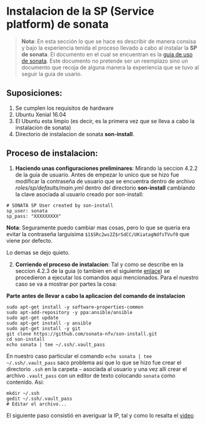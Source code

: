 # Instalacion de la SP (Service platform) de sonata

> **Nota**:
> En esta sección lo que se hace es describir de manera consisa y bajo la experiencia tenida el proceso llevado a cabo al instalar la **SP de sonata**. El documento en el cual se encuentran es la [guia de uso de sonata](http://sonata-nfv.eu/sites/default/files/sonata/public/content-files/pages/SONATA_3.0_TUTORIAL_v0.3.pdf). Este documento no pretende ser un reemplazo sino un documento que recoja de alguna manera la experiencia que se tuvo al seguir la guia de usario.


## Suposiciones:
1. Se cumplen los requisitos de hardware
2. Ubuntu Xenial 16.04
3. El Ubuntu esta limpio (es decir, es la primera vez que se lleva a cabo la instalacion de sonata)
4. Directorio de instalacion de sonata **son-install**. 

## Proceso de instalacion:
1. **Haciendo unas configuraciones preliminares**:
Mirando la seccion 4.2.2 de la guia de usuario. Antes de empezar lo unico que se hizo fue modificar la contraseña de usuario que se encuentra dentro de archivo *roles/sp/defaults/main.yml* dentro del directorio **son-install** cambiando la clave asociada al usuario creado por son-install:

```
# SONATA SP User created by son-install
sp_user: sonata
sp_pass: "XXXXXXXXX"
```

**Nota**: Seguramente puedo cambiar mas cosas, pero lo que se queria era evitar la contraseña larguisima ```$1$SRc2ws2Z$rSdCC/UKiatagNdfsTVuf0``` que viene por defecto.

Lo demas se dejo quieto.

2. **Corriendo el proceso de instalacion**:
Tal y como se describe en la seccion 4.2.3 de la guia (o tambien en el siguiente [enlace](https://github.com/sonata-nfv/son-install/wiki/SONATA-SP-Installation-v3.0)) se procedieron a ejecutar los comandos aqui mencionados. Para el nuestro caso se va a mostrar por partes la cosa:

**Parte antes de llevar a cabo la aplicacion del comando de instalacion**

```
sudo apt-get install -y software-properties-common
sudo apt-add-repository -y ppa:ansible/ansible
sudo apt-get update
sudo apt-get install -y ansible
sudo apt-get install -y git
git clone https://github.com/sonata-nfv/son-install.git
cd son-install
echo sonata | tee ~/.ssh/.vault_pass
```
En nuestro caso particular el comando ```echo sonata | tee ~/.ssh/.vault_pass``` saco problema asi que lo que se hizo fue crear el directorio ```.ssh``` en la carpeta ```~``` asociada al usuario y una vez alli crear el archivo ```.vault_pass``` con un editor de texto colocando ```sonata``` como contenido. Asi:

```
mkdir ~/.ssh
gedit ~/.ssh/.vault_pass
# Editar el archivo...
```

El siguiente paso consistió en averiguar la IP, tal y como lo resalta el [video](https://asciinema.org/a/32wmaiey5d54d5l6msdd7nu32?autoplay=1)
